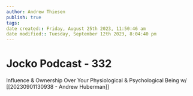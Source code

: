 ```yaml
---
author: Andrew Thiesen
publish: true 
tags:
date created:: Friday, August 25th 2023, 11:50:46 am
date modified:: Tuesday, September 12th 2023, 8:04:40 pm
---
```

# Jocko Podcast - 332

Influence & Ownership Over Your Physiological & Psychological Being w/ [[20230901130938 - Andrew Huberman]]

